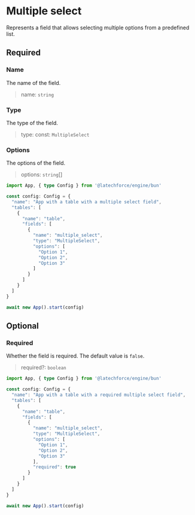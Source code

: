 # Multiple select

Represents a field that allows selecting multiple options from a predefined list.

## Required

### Name

The name of the field.
>name: `string`

### Type

The type of the field.
>type: const: `MultipleSelect`

### Options

The options of the field.
>options: `string`[]

```ts
import App, { type Config } from '@latechforce/engine/bun'

const config: Config = {
  "name": "App with a table with a multiple select field",
  "tables": [
    {
      "name": "table",
      "fields": [
        {
          "name": "multiple_select",
          "type": "MultipleSelect",
          "options": [
            "Option 1",
            "Option 2",
            "Option 3"
          ]
        }
      ]
    }
  ]
}

await new App().start(config)
```
## Optional

### Required

Whether the field is required.
The default value is `false`.
>required?: `boolean`

```ts
import App, { type Config } from '@latechforce/engine/bun'

const config: Config = {
  "name": "App with a table with a required multiple select field",
  "tables": [
    {
      "name": "table",
      "fields": [
        {
          "name": "multiple_select",
          "type": "MultipleSelect",
          "options": [
            "Option 1",
            "Option 2",
            "Option 3"
          ],
          "required": true
        }
      ]
    }
  ]
}

await new App().start(config)
```
